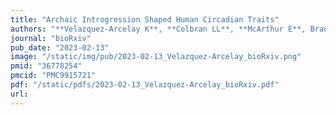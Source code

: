 ```yaml
---
title: "Archaic Introgression Shaped Human Circadian Traits"
authors: "**Velazquez-Arcelay K**, **Colbran LL**, **McArthur E**, Brand C, **Rinker D**, Siemann J, McMahon D, **Capra JA.&#42;**"
journal: "bioRxiv"
pub_date: "2023-02-13"
image: "/static/img/pub/2023-02-13_Velazquez-Arcelay_bioRxiv.png"
pmid: "36778254"
pmcid: "PMC9915721"
pdf: "/static/pdfs/2023-02-13_Velazquez-Arcelay_bioRxiv.pdf"
url: 
---
```

